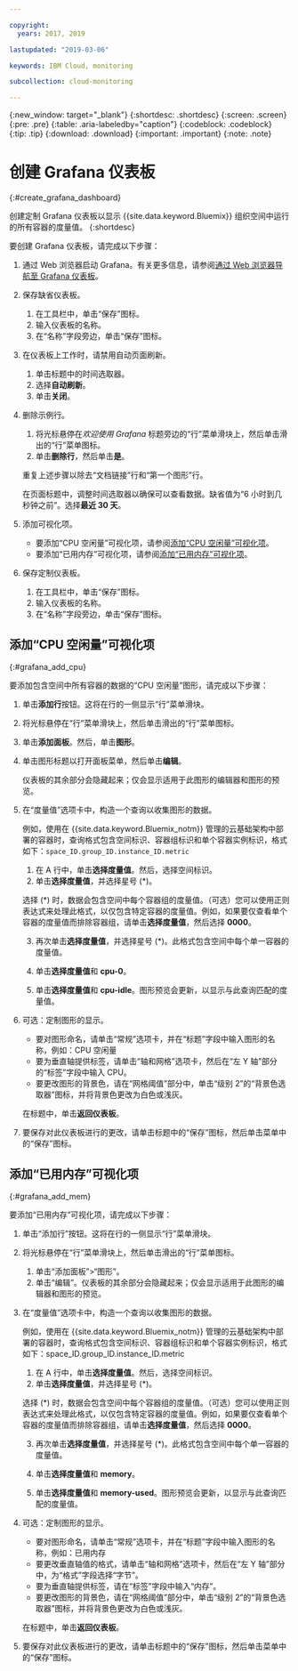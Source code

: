 ```yaml
---

copyright:
  years: 2017, 2019

lastupdated: "2019-03-06"

keywords: IBM Cloud, monitoring

subcollection: cloud-monitoring

---
```


{:new_window: target="_blank"}
{:shortdesc: .shortdesc}
{:screen: .screen}
{:pre: .pre}
{:table: .aria-labeledby="caption"}
{:codeblock: .codeblock}
{:tip: .tip}
{:download: .download}
{:important: .important}
{:note: .note}


# 创建 Grafana 仪表板
{:#create_grafana_dashboard}

创建定制 Grafana 仪表板以显示 {{site.data.keyword.Bluemix}} 组织空间中运行的所有容器的度量值。
{:shortdesc}

要创建 Grafana 仪表板，请完成以下步骤：

1. 通过 Web 浏览器启动 Grafana。有关更多信息，请参阅[通过 Web 浏览器导航至 Grafana 仪表板](/docs/services/cloud-monitoring/grafana/navigating_grafana.html#launch_grafana_from_browser)。

2. 保存缺省仪表板。

    1. 在工具栏中，单击“保存”图标。
    2. 输入仪表板的名称。
    3. 在“名称”字段旁边，单击“保存”图标。
   
3. 在仪表板上工作时，请禁用自动页面刷新。 

    1. 单击标题中的时间选取器。
    2. 选择**自动刷新**。
    3. 单击**关闭**。
 
 5. 删除示例行。
 
     1. 将光标悬停在*欢迎使用 Grafana* 标题旁边的“行”菜单滑块上，然后单击滑出的“行”菜单图标。
     2. 单击**删除行**，然后单击**是**。
     
     重复上述步骤以除去“文档链接”行和“第一个图形”行。 
     
     在页面标题中，调整时间选取器以确保可以查看数据。缺省值为“6 小时到几秒钟之前”。选择**最近 30 天**。
     
6. 添加可视化项。

    * 要添加“CPU 空闲量”可视化项，请参阅[添加“CPU 空闲量”可视化项](/docs/services/cloud-monitoring/grafana/create_grafana_dashboard.html#grafana_add_cpu)。
    * 要添加“已用内存”可视化项，请参阅[添加“已用内存”可视化项](/docs/services/cloud-monitoring/grafana/create_grafana_dashboard.html#grafana_add_mem)。
        
7. 保存定制仪表板。

    1. 在工具栏中，单击“保存”图标。
    2. 输入仪表板的名称。
    3. 在“名称”字段旁边，单击“保存”图标。
    

## 添加“CPU 空闲量”可视化项
{:#grafana_add_cpu}

要添加包含空间中所有容器的数据的“CPU 空闲量”图形，请完成以下步骤：

1. 单击**添加行**按钮。这将在行的一侧显示“行”菜单滑块。

    
2. 将光标悬停在“行”菜单滑块上，然后单击滑出的“行”菜单图标。

3. 单击**添加面板**。然后，单击**图形**。

4. 单击图形标题以打开面板菜单，然后单击**编辑**。 

    仪表板的其余部分会隐藏起来；仅会显示适用于此图形的编辑器和图形的预览。

    
5. 在“度量值”选项卡中，构造一个查询以收集图形的数据。 

    例如，使用在 {{site.data.keyword.Bluemix_notm}} 管理的云基础架构中部署的容器时，查询格式包含空间标识、容器组标识和单个容器实例标识，格式如下：`space_ID.group_ID.instance_ID.metric`
        
    1. 在 A 行中，单击**选择度量值**。然后，选择空间标识。
    2. 单击**选择度量值**，并选择星号 (*)。
    
    选择 (*) 时，数据会包含空间中每个容器组的度量值。（可选）您可以使用正则表达式来处理此格式，以仅包含特定容器的度量值。例如，如果要仅查看单个容器的度量值而排除容器组，请单击**选择度量值**，然后选择 **0000**。
        
    3. 再次单击**选择度量值**，并选择星号 (*)。此格式包含空间中每个单一容器的度量值。
        
    4. 单击**选择度量值**和 **cpu-0**。
        
    5. 单击**选择度量值**和 **cpu-idle**。图形预览会更新，以显示与此查询匹配的度量值。
    
6. 可选：定制图形的显示。
    
    * 要对图形命名，请单击“常规”选项卡，并在“标题”字段中输入图形的名称，例如：CPU 空闲量
    * 要为垂直轴提供标签，请单击“轴和网格”选项卡，然后在“左 Y 轴”部分的“标签”字段中输入 CPU。
    * 要更改图形的背景色，请在“网格阈值”部分中，单击“级别 2”的“背景色选取器”图标，并将背景色更改为白色或浅灰。
    
    在标题中，单击**返回仪表板**。
    
7. 要保存对此仪表板进行的更改，请单击标题中的“保存”图标，然后单击菜单中的“保存”图标。


## 添加“已用内存”可视化项
{:#grafana_add_mem}

要添加“已用内存”可视化项，请完成以下步骤：

1. 单击“添加行”按钮。这将在行的一侧显示“行”菜单滑块。
   
2. 将光标悬停在“行”菜单滑块上，然后单击滑出的“行”菜单图标。

    1. 单击“添加面板”>“图形”。
    2. 单击“编辑”。仪表板的其余部分会隐藏起来；仅会显示适用于此图形的编辑器和图形的预览。

    
3. 在“度量值”选项卡中，构造一个查询以收集图形的数据。 

    例如，使用在 {{site.data.keyword.Bluemix_notm}} 管理的云基础架构中部署的容器时，查询格式包含空间标识、容器组标识和单个容器实例标识，格式如下：space_ID.group_ID.instance_ID.metric
        
    1. 在 A 行中，单击**选择度量值**。然后，选择空间标识。
    2. 单击**选择度量值**，并选择星号 (*)。
    
    选择 (*) 时，数据会包含空间中每个容器组的度量值。（可选）您可以使用正则表达式来处理此格式，以仅包含特定容器的度量值。例如，如果要仅查看单个容器的度量值而排除容器组，请单击**选择度量值**，然后选择 **0000**。
    
    3. 再次单击**选择度量值**，并选择星号 (*)。此格式包含空间中每个单一容器的度量值。
        
    4. 单击**选择度量值**和 **memory**。
        
    5. 单击**选择度量值**和 **memory-used**。图形预览会更新，以显示与此查询匹配的度量值。
    
6. 可选：定制图形的显示。
    
    * 要对图形命名，请单击“常规”选项卡，并在“标题”字段中输入图形的名称，例如：已用内存
    *  要更改垂直轴值的格式，请单击“轴和网格”选项卡，然后在“左 Y 轴”部分中，为“格式”字段选择“字节”。
    * 要为垂直轴提供标签，请在“标签”字段中输入“内存”。
    * 要更改图形的背景色，请在“网格阈值”部分中，单击“级别 2”的“背景色选取器”图标，并将背景色更改为白色或浅灰。
    
    在标题中，单击**返回仪表板**。

7. 要保存对此仪表板进行的更改，请单击标题中的“保存”图标，然后单击菜单中的“保存”图标。

